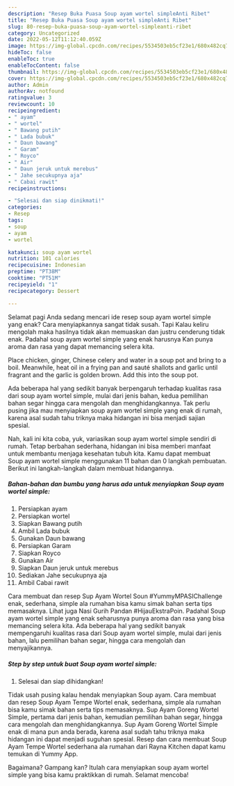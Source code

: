 ```yaml
---
description: "Resep Buka Puasa Soup ayam wortel simpleAnti Ribet"
title: "Resep Buka Puasa Soup ayam wortel simpleAnti Ribet"
slug: 80-resep-buka-puasa-soup-ayam-wortel-simpleanti-ribet
category: Uncategorized
date: 2022-05-12T11:12:40.059Z
image: https://img-global.cpcdn.com/recipes/5534503eb5cf23e1/680x482cq70/soup-ayam-wortel-simple-foto-resep-utama.jpg
hideToc: false
enableToc: true
enableTocContent: false
thumbnail: https://img-global.cpcdn.com/recipes/5534503eb5cf23e1/680x482cq70/soup-ayam-wortel-simple-foto-resep-utama.jpg
cover: https://img-global.cpcdn.com/recipes/5534503eb5cf23e1/680x482cq70/soup-ayam-wortel-simple-foto-resep-utama.jpg
author: Admin
authorAv: notfound
ratingvalue: 3
reviewcount: 10
recipeingredient:
- " ayam"
- " wortel"
- " Bawang putih"
- " Lada bubuk"
- " Daun bawang"
- " Garam"
- " Royco"
- " Air"
- " Daun jeruk untuk merebus"
- " Jahe secukupnya aja"
- " Cabai rawit"
recipeinstructions:

- "Selesai dan siap dinikmati!"
categories:
- Resep
tags:
- soup
- ayam
- wortel

katakunci: soup ayam wortel 
nutrition: 101 calories
recipecuisine: Indonesian
preptime: "PT38M"
cooktime: "PT51M"
recipeyield: "1"
recipecategory: Dessert

---
```



Selamat pagi Anda sedang mencari ide resep soup ayam wortel simple yang enak? Cara menyiapkannya sangat tidak susah. Tapi Kalau keliru mengolah maka hasilnya tidak akan memuaskan dan justru cenderung tidak enak. Padahal soup ayam wortel simple yang enak harusnya Kan punya aroma dan rasa yang dapat memancing selera kita.


Place chicken, ginger, Chinese celery and water in a soup pot and bring to a boil. Meanwhile, heat oil in a frying pan and sauté shallots and garlic until fragrant and the garlic is golden brown. Add this into the soup pot.

Ada beberapa hal yang sedikit banyak berpengaruh terhadap kualitas rasa dari soup ayam wortel simple, mulai dari jenis bahan, kedua pemilihan bahan segar hingga cara mengolah dan menghidangkannya. Tak perlu pusing jika mau menyiapkan soup ayam wortel simple yang enak di rumah, karena asal sudah tahu triknya maka hidangan ini bisa menjadi sajian spesial.


Nah, kali ini kita coba, yuk, variasikan soup ayam wortel simple sendiri di rumah. Tetap berbahan sederhana, hidangan ini bisa memberi manfaat untuk membantu menjaga kesehatan tubuh kita. Kamu dapat membuat Soup ayam wortel simple menggunakan 11 bahan dan 0 langkah pembuatan. Berikut ini langkah-langkah dalam membuat hidangannya.

<!--inarticleads1-->

##### Bahan-bahan dan bumbu yang harus ada untuk menyiapkan Soup ayam wortel simple:

1. Persiapkan  ayam
1. Persiapkan  wortel
1. Siapkan  Bawang putih
1. Ambil  Lada bubuk
1. Gunakan  Daun bawang
1. Persiapkan  Garam
1. Siapkan  Royco
1. Gunakan  Air
1. Siapkan  Daun jeruk untuk merebus
1. Sediakan  Jahe secukupnya aja
1. Ambil  Cabai rawit


Cara membuat dan resep Sup Ayam Wortel Soun #YummyMPASIChallenge enak, sederhana, simple ala rumahan bisa kamu simak bahan serta tips memasaknya. Lihat juga Nasi Gurih Pandan #HijauEkstraPoin. Padahal Soup ayam wortel simple yang enak seharusnya punya aroma dan rasa yang bisa memancing selera kita. Ada beberapa hal yang sedikit banyak mempengaruhi kualitas rasa dari Soup ayam wortel simple, mulai dari jenis bahan, lalu pemilihan bahan segar, hingga cara mengolah dan menyajikannya. 

<!--inarticleads2-->

##### Step by step untuk buat Soup ayam wortel simple:


1. Selesai dan siap dihidangkan!

Tidak usah pusing kalau hendak menyiapkan Soup ayam. Cara membuat dan resep Soup Ayam Tempe Wortel enak, sederhana, simple ala rumahan bisa kamu simak bahan serta tips memasaknya. Sup Ayam Goreng Wortel Simple, pertama dari jenis bahan, kemudian pemilihan bahan segar, hingga cara mengolah dan menghidangkannya. Sup Ayam Goreng Wortel Simple enak di mana pun anda berada, karena asal sudah tahu triknya maka hidangan ini dapat menjadi suguhan spesial. Resep dan cara membuat Soup Ayam Tempe Wortel sederhana ala rumahan dari Rayna Kitchen dapat kamu temukan di Yummy App. 

Bagaimana? Gampang kan? Itulah cara menyiapkan soup ayam wortel simple yang bisa kamu praktikkan di rumah. Selamat mencoba!

